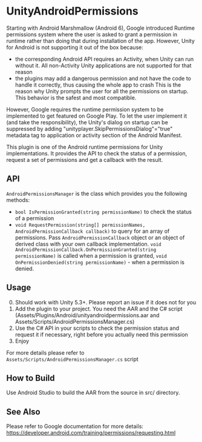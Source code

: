 # UnityAndroidPermissions
Starting with Android Marshmallow (Android 6), Google introduced Runtime permissions system where the user is asked to grant a permission in runtime rather than doing that during installation of the app.
However, Unity for Android is not supporting it out of the box because:
-	the corresponding Android API requires an Activity, when Unity can run without it. All non-Activity Unity applications are not supported for that reason
-	the plugins may add a dangerous permission and not have the code to handle it correctly, thus causing the whole app to crash
This is the reason why Unity prompts the user for all the permissions on startup. This behavior is the safest and most compatible.

However, Google requires the runtime permission system to be implemented to get featured on Google Play. To let the user implement it (and take the responsibility), the Unity's dialog on startup can be suppressed by adding "unityplayer.SkipPermissionsDialog"="true" metadata tag to application or activity section of the Android Manifest.

This plugin is one of the Android runtime permissions for Unity implementations. It provides the API to check the status of a permission, request a set of permissions and get a callback with the result.

## API

`AndroidPermissionsManager` is the class which provides you the following methods:
-	`bool IsPermissionGranted(string permissionName)` to check the status of a permission
-	`void RequestPermission(string[] permissionNames, AndroidPermissionCallback callback)` to query for an array of permissions. Pass `AndroidPermissionCallback` object or an object of derived class with your own callback implementation. `void AndroidPermissionCallback.OnPermissionGranted(string permissionName)` is called when a permission is granted, `void OnPermissionDenied(string permissionName)` - when a permission is denied.

## Usage
0.	Should work with Unity 5.3+. Please report an issue if it does not for you
1.	Add the plugin to your project. You need the AAR and the C# script (Assets/Plugins/Android/unityandroidpermissions.aar and Assets/Scripts/AndroidPermissionsManager.cs)
2.	Use the C# API in your scripts to check the permission status and request it if necessary, right before you actually need this permission
3.	Enjoy

For more details please refer to `Assets/Scripts/AndroidPermissionsManager.cs` script

## How to Build
Use Android Studio to build the AAR from the source in src/ directory.

## See Also
Please refer to Google documentation for more details: https://developer.android.com/training/permissions/requesting.html

